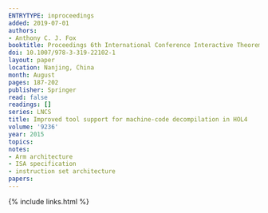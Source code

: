 ```yaml
---
ENTRYTYPE: inproceedings
added: 2019-07-01
authors:
- Anthony C. J. Fox
booktitle: Proceedings 6th International Conference Interactive Theorem Proving ITP 2015
doi: 10.1007/978-3-319-22102-1
layout: paper
location: Nanjing, China
month: August
pages: 187-202
publisher: Springer
read: false
readings: []
series: LNCS
title: Improved tool support for machine-code decompilation in HOL4
volume: '9236'
year: 2015
topics:
notes:
- Arm architecture
- ISA specification
- instruction set architecture
papers:
---
```


{% include links.html %}
